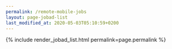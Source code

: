 ```yaml
---
permalink: /remote-mobile-jobs
layout: page-jobad-list
last_modified_at: 2020-05-03T05:10:59+0200
---
```

{% include render_jobad_list.html permalink=page.permalink %}
